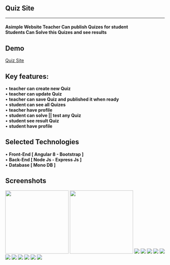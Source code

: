 <h2>Quiz Site</h2>
<hr>
<h4>
  Asimple Website Teacher Can publish Quizes for student<br>
  Students Can Solve this Quizes and see results
</h4>

<h2>Demo </h2>
<a href="https://quiz-f25d7.web.app/">Quiz Site</a>

<h2>Key features:</h2>
• <strong>teacher can create new Quiz</strong><br>
• <strong>teacher can update Quiz</strong><br>
• <strong>teacher can save Quiz and published it when ready</strong><br>
• <strong>student can see all Quizes</strong><br>
• <strong>teacher have profile </strong><br>
• <strong>student can solve || test any Quiz</strong> <br>
• <strong>student see result Quiz</strong><br>
• <strong>student have profile</strong><br>

<h2>Selected Technologies</h2>

• <strong>Front-End [ Angular 8 - Bootstrap ]</strong><br>
• <strong>Back-End [ Node Js - Express Js ]</strong><br>
• <strong>Database [ Mono DB ]</strong><br>


<h2>Screenshots </h2>
  <img width='200' height='200 'src="ScreenShots/1.png">
  <img width='200' height='200 'src="ScreenShots/1.png">
  <img src="ScreenShots/2.png">
  <img src="ScreenShots/3.png">
  <img src="ScreenShots/4.png">
  <img src="ScreenShots/5.png">
  <img src="ScreenShots/6.png">
  <img src="ScreenShots/7.png">
  <img src="ScreenShots/8.png">
  <img src="ScreenShots/9.png">
  <img src="ScreenShots/10.png">
  <img src="ScreenShots/11.png">
  <img src="ScreenShots/12.png">

